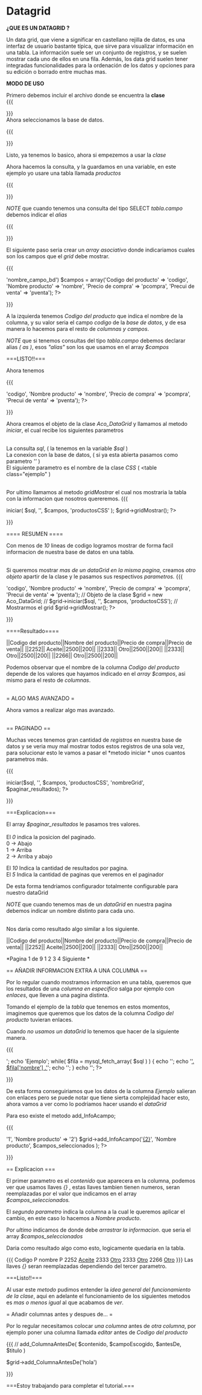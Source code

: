Datagrid
========

<strong>¿QUE ES UN DATAGRID ?</strong>

Un data grid, que viene a significar en castellano rejilla de datos, es una interfaz de usuario bastante típica, que sirve para visualizar información en una tabla. La información suele ser un conjunto de registros, y se suelen mostrar cada uno de ellos en una fila. Además, los data grid suelen tener integradas funcionalidades para la ordenación de los datos y opciones para su edición o borrado entre muchas mas.

<strong>MODO DE USO</strong>

Primero debemos incluir el archivo donde se encuentra la <strong>clase</strong><br />
{{{
<?php
require_once 'Aco_DataGrid.php'; 
?>
}}}
<br />Ahora seleccionamos la base de datos.

{{{
<?php
// Conexion
$c = mysql_connect('localhost', 'root','');
mysql_select_db('ejemplo', $conexion);
?>
}}}
<br />

Listo, ya tenemos lo basico, ahora si empezemos a usar la *clase* <br />

Ahora hacemos la consulta, y la guardamos en una variable, en este ejemplo yo usare una tabla llamada *productos*

{{{
<?php
$sql = 'select codigo, nombre, pcompra, pventa from productos';
?>
}}}

*NOTE* que cuando tenemos una consulta del tipo SELECT *tabla.campo* debemos indicar el  *alias*

{{{
<?php 
// Ejemplo: Cuando usamos una consulta del tipo tabla.campo
$sql = 'SELECT productos.codigo as codigo ...';
?>
}}}

El siguiente paso seria crear un *array asociativo* donde indicariamos cuales son los campos que el *grid* debe mostrar.

{{{
<?php
// array('nombre_de_la_columna' => 'nombre_campo_bd')

$campos = array('Codigo del producto' => 'codigo',
                'Nombre producto' => 'nombre',
                'Precio de compra' => 'pcompra',
                'Precui de venta' => 'pventa');
?>
}}}

A la izquierda tenemos  *Codigo del producto* que indica el nombre de la columna, y su valor seria el campo *codigo* de la *base de datos*, y de esa manera lo hacemos para el resto de *columnas y campos*.

*NOTE* que si tenemos consultas del tipo *tabla.campo* debemos declarar alias *( as )*, esos *"alias"* son los que usamos en el array *$campos*


===LISTO!!===

Ahora tenemos

{{{
<?php
// Consulta
$sql = 'select codigo, nombre, pcompra, pventa from productos';

// Array que indica nombre de la columna y el dato que se debe mostrar en esa columna
$campos = array('Codigo del producto' => 'codigo',
                'Nombre producto' => 'nombre',
                'Precio de compra' => 'pcompra',
                'Precui de venta' => 'pventa');
?>
}}}

Ahora creamos el objeto de la clase  *Aco_DataGrid* y llamamos al metodo *iniciar*, el cual recibe los siguientes parametros <br /><br />

 La consulta *sql*, ( la tenemos en la variable *$sql* ) <br />
 La conexion con la base de datos, ( si ya esta abierta pasamos como parametro *''* ) <br />
 El siguiente parametro es el nombre de la clase *CSS* ( <table class="ejemplo" ) <br /><br />

Por ultimo llamamos al metodo *gridMostrar* el cual nos mostraria la tabla con la informacion que nosotros quereremos.
{{{
<?php
$grid = new Aco_DataGrid;
$grid->iniciar( $sql, '', $campos, 'productosCSS' );
$grid->gridMostrar();
?>
}}}


==== RESUMEN ==== 

Con menos de *10* lineas de codigo logramos mostrar de forma facil informacion de nuestra base de datos en una tabla. <br /><br />

Si queremos mostrar *mas de un dataGrid en la misma pagina*, creamos *otro objeto* apartir de la clase y le pasamos sus respectivos *parametros.*
{{{
<?php
// Incluimos la clase
require_once 'Aco_DataGrid.php';

// Conectamos a la base de datos
$conexion = mysql_connect('localhost', 'root','');
mysql_select_db('ejemplo', $conexion);

// Consulta
$sql = 'select codigo, nombre, pcompra, pventa from productos';

// Campos seleccionados
$campos = array('Codigo del producto' => 'codigo',
                'Nombre producto' => 'nombre',
                'Precio de compra' => 'pcompra',
                'Precui de venta' => 'pventa');
	
// Objeto de la clase
$grid = new Aco_DataGrid;

// 
$grid->iniciar($sql, '', $campos, 'productosCSS');

// Mostrarmos el grid
$grid->gridMostrar();
?>
}}}

====Resultado====

||Codigo del producto||Nombre del producto||Precio de compra||Precio de venta||
||2252|| Aceite||2500||200||
||2333|| Otro||2500||200||
||2333|| Otro||2500||200||
||2266|| Otro||2500||200||

Podemos observar que el nombre de la columna *Codigo del producto* depende de los valores que hayamos indicado en el *array $campos*, asi mismo para el resto de *columnas*. <br /><br />

= ALGO MAS AVANZADO =


Ahora vamos a realizar algo mas avanzado. <br /> <br />


== PAGINADO ==

Muchas veces tenemos gran cantidad de *registros* en nuestra base de datos y se veria muy mal mostrar todos estos registros de una sola vez, para solucionar esto le vamos a pasar el *metodo iniciar * unos cuantos parametros más.

{{{
<?php
$paginar_resultados = array( 0, 2, 5 );
$grid->iniciar($sql, '', $campos, 'productosCSS', 'nombreGrid', $paginar_resultados);
?>
}}}

===Explicacion===

El array *$paginar_resultados* le pasamos tres valores. <br /><br />
El *0* indica la posicion del paginado.<br />
0 -> Abajo<br />
1 -> Arriba <br />
2 -> Arriba y abajo<br />

El *10* Indica la cantidad de resultados por pagina.<br />
El *5* Indica la cantidad de paginas que veremos en el paginador <br />

De esta forma tendriamos configurador totalmente configurable para nuestro dataGrid<br />

*NOTE* que cuando tenemos mas de un *dataGrid* en nuestra pagina debemos indicar un nombre distinto para cada uno. <br /><br />

Nos daría como resultado algo similar a los siguiente.

||Codigo del producto||Nombre del producto||Precio de compra||Precio de venta||
||2252|| Aceite||2500||200||
||2333|| Otro||2500||200||

*Pagina 1 de 9 1  2  3  4  Siguiente *

== AÑADIR INFORMACION EXTRA A UNA COLUMNA ==

Por lo regular cuando mostramos informacion en una tabla, queremos que los resultados de una *columna en especifico* salga por ejemplo con *enlaces*, que lleven a una pagina distinta. <br />

Tomando el ejemplo de la *tabla* que tenemos en estos momentos, imaginemos que queremos que los datos de la columna *Codigo del producto* tuvieran enlaces.

Cuando *no usamos un dataGrid* lo tenemos que hacer de la siguiente manera.

{{{
<?php
$sql = mysql_query("select codigo, nombre, pcompra, pventa from productos");

echo '<table>';
echo '<tr><td>Ejemplo</td></tr>';
while( $fila = mysql_fetch_array( $sql ) ) {
echo '<tr>';
     echo '<td><a href="index.php?id='. $fila['codigo'] .'">'. $fila['nombre'] .'</a></td>';
echo '</tr>';
}
echo '</table>';
?>
}}}

De esta forma conseguiriamos que los datos de la  columna *Ejemplo* salieran con enlaces pero se puede notar que tiene sierta complejidad hacer esto,  ahora vamos a ver como lo podriamos hacer usando el *dataGrid* <br />

Para eso existe el metodo add_InfoAcampo;

{{{
<?php
// add_InfoAcampo($contenido = '', $camposEscogido = '', $valoresDe = '')

$campos_seleccionados = array('Codigo del producto' => '1', 'Nombre producto' => '2')

$grid->add_InfoAcampo('<a href="index.php?id={1}">{2}</a>', 'Nombre producto', $campos_seleccionados );
?>
}}}

== Explicacion ===

El primer parametro es el *contenido* que aparecera en la columna, podemos ver que usamos llaves  *{}* , estas llaves tambien tienen numeros, seran reemplazadas por el valor que indicamos en el array *$campos_seleccionados.*

El *segundo parametro* indica la columna a la cual le queremos aplicar el cambio, en este caso lo hacemos a *Nombre producto*.

Por *ultimo* indicamos de donde debe *arrastrar la informacion*. que seria el array *$campos_seleccionados*

Daria como resultado algo como esto, logicamente quedaria en la tabla.

{{{
Codigo P     nombre P
2252 <a href="index.php?id=2252">Aceite</a>
2333 <a href="index.php?id=2333">Otro</a>
2333 <a href="index.php?id=2333">Otro</a>
2266 <a href="index.php?id=2266">Otro</a>
}}}
Las llaves *{}* seran reemplazadas dependiendo del tercer parametro.

===Listo!!===

Al usar este *metodo* pudimos entender la *idea general del funcionamiento de la clase*, aqui en adelante el funcionamiento de los siguientes metodos es *mas o menos igual* al que acabamos de *ver*.

= Añadir columnas antes y despues de... =

Por lo regular necesitamos colocar *una columna* antes de *otra columna*, por ejemplo poner una columna llamada *editar* antes de *Codigo del producto*

{{{
// add_ColumnaAntesDe( $contenido, $campoEscogido, $antesDe, $titulo )

$grid->add_ColumnaAntesDe('hola')

}}}

===Estoy trabajando para completar el tutorial.===